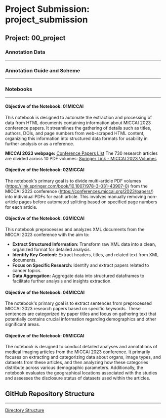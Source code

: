 
# Project Submission: project_submission
## Project: 00_project

### Annotation Data
***

### Annotation Guide and Scheme
***


### Notebooks
***
#### **Objective of the Notebook: 01MICCAI**
This notebook is designed to automate the extraction and processing of data from HTML documents containing information about MICCAI 2023 conference papers. It streamlines the gathering of details such as titles, authors, DOIs, and page numbers from web-scraped HTML content, organizing this information into structured data formats for usability in further analysis or as a reference.

**MICCAI 2023 webpage:** [Conference Papers List](https://conferences.miccai.org/2023/papers/)
The 730 research articles are divided across 10 PDF volumes: [Springer Link - MICCAI 2023 Volumes](https://link.springer.com/book/10.1007/978-3-031-43907-0)


#### **Objective of the Notebook: 02MICCAI**
The notebook's primary goal is to divide multi-article PDF volumes (https://link.springer.com/book/10.1007/978-3-031-43907-0)  from the MICCAI 2023 conference (https://conferences.miccai.org/2023/papers/) into individual PDFs for each article. This involves manually removing non-article pages before automated splitting based on specified page numbers for each article.

#### **Objective of the Notebook: 03MICCAI**
This notebook preprocesses and analyzes XML documents from the MICCAI 2023 conference with the aim to:
- **Extract Structured Information:** Transform raw XML data into a clean, organized format for detailed analysis.
- **Identify Key Content:** Extract headers, titles, and related text from XML documents.
- **Focus on Specific Research:** Identify and extract papers related to cancer topics.
- **Data Aggregation:** Aggregate data into structured dataframes to facilitate further analysis and insights extraction.

#### **Objective of the Notebook: 04MICCAI**
The notebook's primary goal is to extract sentences from preprocessed MICCAI 2023 research papers based on specific keywords. These sentences are categorized by paper titles and focus on gathering text that potentially contains crucial information regarding demographics and other significant areas.

#### **Objective of the Notebook: 05MICCAI**
The notebook is designed to conduct detailed analyses and annotations of medical imaging articles from the MICCAI 2023 conference. It primarily focuses on extracting and categorizing data about organs, image types, and datasets from these articles, and then analyzing how these categories distribute across various demographic parameters. Additionally, the notebook evaluates the geographical locations associated with the studies and assesses the disclosure status of datasets used within the articles.

## GitHub Repository Structure
***
[Directory Structure](directory_structure.txt)

